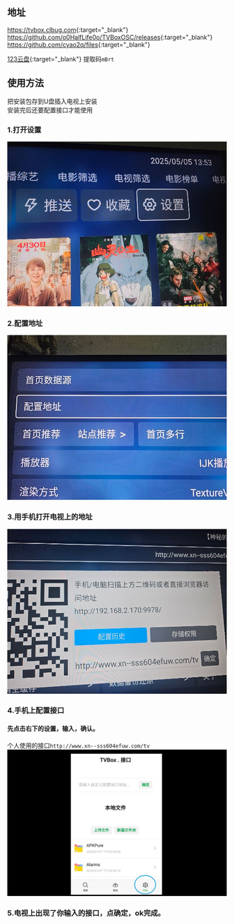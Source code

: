 ## 地址
<https://tvbox.clbug.com>{:target="_blank"}  
<https://github.com/o0HalfLife0o/TVBoxOSC/releases>{:target="_blank"}  
<https://github.com/cyao2q/files>{:target="_blank"}  

[123云盘](https://www.123684.com/s/4wHDVv-b8Bq3?提取码:mBrt){:target="_blank"}
提取码`mBrt`  

## 使用方法  
把安装包存到U盘插入电视上安装  
安装完后还要配置接口才能使用  
### 1.打开设置  
![](../image/tvbox/1.jpg)  
### 2.配置地址  
![](../image/tvbox/2.jpg)  
### 3.用手机打开电视上的地址  
![](../image/tvbox/3.jpg)  
### 4.手机上配置接口  
#### 先点击右下的设置，输入，确认。  
个人使用的接口`http://www.xn--sss604efuw.com/tv`  
![](../image/tvbox/4.jpg)  
### 5.电视上出现了你输入的接口，点确定，ok完成。

